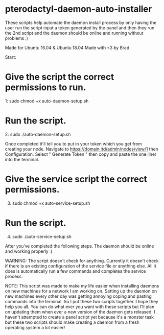 # pterodactyl-daemon-auto-installer



These scripts help automate the daemon install process by only having the user run the script input a token generated by the panel and then they run the 2nd script and the daemon should be online and running without problems :)


Made for Ubuntu 16.04 & Ubuntu 18.04
Made with <3 by Brad

Start:

# Give the script the correct permissions to run.
1: sudo chmod +x auto-daemon-setup.sh

# Run the script.
2: sudo ./auto-daemon-setup.sh

Once completed it'll tell you to put in your token which you get from creating your node.
Navigate to https://domain.ltd/admin/nodes/view/1 then Configuration.
Select " Generate Token " then copy and paste the one liner into the terminal.

# Give the service script the correct permissions.
3. sudo chmod +x auto-service-setup.sh

# Run the script.
4. sudo ./auto-service-setup.sh

After you've completed the following steps. The daemon should be online and working properly :)


WARNING: The script doesn't check for anything. Currently it doesn't check if there is an existing configuration of the service file or anything else. All it does is automatically run a few commands and completes the service process.

NOTE: This script was made to make my life easier when installing daemons on new machines for a network I am working on. Setting up the daemon on new machines every other day was getting annoying coping and pasting commands into the terminal. So I put these two scripts together. I hope they help you all. You can do what ever you want with these scripts but I'll plan on updating them when ever a new version of the daemon gets released. I haven't attempted to create a panel script yet because it's a monster task but these two scripts should make creating a daemon from a fresh operating system a lot easier!
